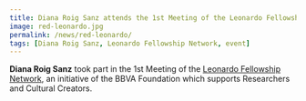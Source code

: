 ```yaml
---
title: Diana Roig Sanz attends the 1st Meeting of the Leonardo Fellowship Network
image: red-leonardo.jpg
permalink: /news/red-leonardo/
tags: [Diana Roig Sanz, Leonardo Fellowship Network, event]
---
```

**Diana Roig Sanz** took part in the 1st Meeting of the [Leonardo Fellowship Network](https://www.redleonardo.es/noticias/la-fundacion-bbva-reune-200-investigadores-creadores-constituir-la-red-leonardo-una-comunidad-torno-al-conocimiento/), an initiative of the BBVA Foundation which supports Researchers and Cultural Creators.
